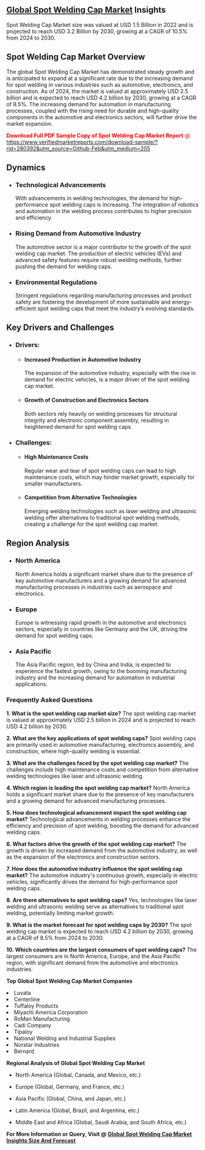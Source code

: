 <h2><a href="https://www.verifiedmarketreports.com/download-sample/?rid=280392&amp;utm_source=Github&amp;utm_medium=205" target="_blank">Global Spot Welding Cap Market</a> Insights</h2><p>Spot Welding Cap Market size was valued at USD 1.5 Billion in 2022 and is projected to reach USD 3.2 Billion by 2030, growing at a CAGR of 10.5% from 2024 to 2030.</p><p> <h2>Spot Welding Cap Market Overview</h2> <p>The global Spot Welding Cap Market has demonstrated steady growth and is anticipated to expand at a significant rate due to the increasing demand for spot welding in various industries such as automotive, electronics, and construction. As of 2024, the market is valued at approximately USD 2.5 billion and is expected to reach USD 4.2 billion by 2030, growing at a CAGR of 8.5%. The increasing demand for automation in manufacturing processes, coupled with the rising need for durable and high-quality components in the automotive and electronics sectors, will further drive the market expansion.</p> <p><p><span class=""><span style="color: #ff0000;"><strong>Download Full PDF Sample Copy of Spot Welding Cap Market Report</strong> @ </span><a href="https://www.verifiedmarketreports.com/download-sample/?rid=280392&amp;utm_source=Github-Feb&amp;utm_medium=205" target="_blank">https://www.verifiedmarketreports.com/download-sample/?rid=280392&amp;utm_source=Github-Feb&amp;utm_medium=205</a></span></p></p> <h2>Dynamics</h2> <ul> <li><h3>Technological Advancements</h3> With advancements in welding technologies, the demand for high-performance spot welding caps is increasing. The integration of robotics and automation in the welding process contributes to higher precision and efficiency.</li> <li><h3>Rising Demand from Automotive Industry</h3> The automotive sector is a major contributor to the growth of the spot welding cap market. The production of electric vehicles (EVs) and advanced safety features require robust welding methods, further pushing the demand for welding caps.</li> <li><h3>Environmental Regulations</h3> Stringent regulations regarding manufacturing processes and product safety are fostering the development of more sustainable and energy-efficient spot welding caps that meet the industry’s evolving standards.</li> </ul> <h2>Key Drivers and Challenges</h2> <ul> <li><h3>Drivers:</h3> <ul> <li><h4>Increased Production in Automotive Industry</h4> The expansion of the automotive industry, especially with the rise in demand for electric vehicles, is a major driver of the spot welding cap market.</li> <li><h4>Growth of Construction and Electronics Sectors</h4> Both sectors rely heavily on welding processes for structural integrity and electronic component assembly, resulting in heightened demand for spot welding caps.</li> </ul> </li> <li><h3>Challenges:</h3> <ul> <li><h4>High Maintenance Costs</h4> Regular wear and tear of spot welding caps can lead to high maintenance costs, which may hinder market growth, especially for smaller manufacturers.</li> <li><h4>Competition from Alternative Technologies</h4> Emerging welding technologies such as laser welding and ultrasonic welding offer alternatives to traditional spot welding methods, creating a challenge for the spot welding cap market.</li> </ul> </li> </ul> <h2>Region Analysis</h2> <ul> <li><h3>North America</h3> North America holds a significant market share due to the presence of key automotive manufacturers and a growing demand for advanced manufacturing processes in industries such as aerospace and electronics.</li> <li><h3>Europe</h3> Europe is witnessing rapid growth in the automotive and electronics sectors, especially in countries like Germany and the UK, driving the demand for spot welding caps.</li> <li><h3>Asia Pacific</h3> The Asia Pacific region, led by China and India, is expected to experience the fastest growth, owing to the booming manufacturing industry and the increasing demand for automation in industrial applications.</li> </ul> <h3>Frequently Asked Questions</h3> <p><strong>1. What is the spot welding cap market size?</strong> The spot welding cap market is valued at approximately USD 2.5 billion in 2024 and is projected to reach USD 4.2 billion by 2030.</p> <p><strong>2. What are the key applications of spot welding caps?</strong> Spot welding caps are primarily used in automotive manufacturing, electronics assembly, and construction, where high-quality welding is essential.</p> <p><strong>3. What are the challenges faced by the spot welding cap market?</strong> The challenges include high maintenance costs and competition from alternative welding technologies like laser and ultrasonic welding.</p> <p><strong>4. Which region is leading the spot welding cap market?</strong> North America holds a significant market share due to the presence of key manufacturers and a growing demand for advanced manufacturing processes.</p> <p><strong>5. How does technological advancement impact the spot welding cap market?</strong> Technological advancements in welding processes enhance the efficiency and precision of spot welding, boosting the demand for advanced welding caps.</p> <p><strong>6. What factors drive the growth of the spot welding cap market?</strong> The growth is driven by increased demand from the automotive industry, as well as the expansion of the electronics and construction sectors.</p> <p><strong>7. How does the automotive industry influence the spot welding cap market?</strong> The automotive industry's continuous growth, especially in electric vehicles, significantly drives the demand for high-performance spot welding caps.</p> <p><strong>8. Are there alternatives to spot welding caps?</strong> Yes, technologies like laser welding and ultrasonic welding serve as alternatives to traditional spot welding, potentially limiting market growth.</p> <p><strong>9. What is the market forecast for spot welding caps by 2030?</strong> The spot welding cap market is expected to reach USD 4.2 billion by 2030, growing at a CAGR of 8.5% from 2024 to 2030.</p> <p><strong>10. Which countries are the largest consumers of spot welding caps?</strong> The largest consumers are in North America, Europe, and the Asia Pacific region, with significant demand from the automotive and electronics industries.</p> </p><p><strong>Top Global Spot Welding Cap Market Companies</strong></p><div data-test-id=""><p><li>Luvata</li><li> Centerline</li><li> Tuffaloy Products</li><li> Miyachi America Corporation</li><li> RoMan Manufacturing</li><li> Cadi Company</li><li> Tipaloy</li><li> National Welding and Industrial Supplies</li><li> Norstar Industries</li><li> Bernard</li></p><div><strong>Regional Analysis of&nbsp;Global Spot Welding Cap Market</strong></div><ul><li dir="ltr"><p dir="ltr">North America&nbsp;(Global, Canada, and Mexico, etc.)</p></li><li dir="ltr"><p dir="ltr">Europe (Global, Germany, and France, etc.)</p></li><li dir="ltr"><p dir="ltr">Asia Pacific&nbsp;(Global, China, and Japan, etc.)</p></li><li dir="ltr"><p dir="ltr">Latin America&nbsp;(Global, Brazil, and Argentina, etc.)</p></li><li dir="ltr">Middle East and Africa&nbsp;(Global, Saudi Arabia, and South Africa, etc.)</li></ul><p><strong>For More Information or Query, Visit @&nbsp;</strong><strong><a href="https://www.verifiedmarketreports.com/product/spot-welding-cap-market/?utm_source=Github&amp;utm_medium=205" target="_blank">Global Spot Welding Cap Market Insights Size And Forecast</a></strong></p></div>
